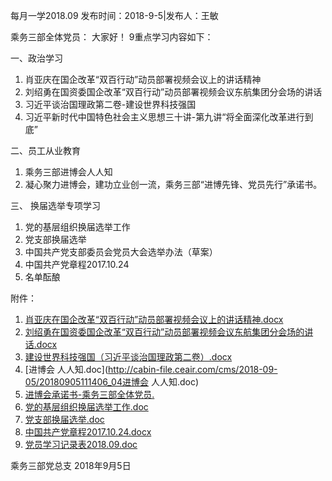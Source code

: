 每月一学2018.09
发布时间：2018-9-5|发布人：王敏

乘务三部全体党员：
大家好！
9重点学习内容如下：

一、政治学习
1. 肖亚庆在国企改革“双百行动”动员部署视频会议上的讲话精神
2. 刘绍勇在国资委国企改革“双百行动”动员部署视频会议东航集团分会场的讲话
3. 习近平谈治国理政第二卷-建设世界科技强国
4. 习近平新时代中国特色社会主义思想三十讲-第九讲“将全面深化改革进行到底”

二、员工从业教育
1. 乘务三部进博会人人知
2. 凝心聚力进博会，建功立业创一流，乘务三部“进博先锋、党员先行”承诺书。

三、 换届选举专项学习
1. 党的基层组织换届选举工作
2. 党支部换届选举
3. 中国共产党支部委员会党员大会选举办法（草案）
4. 中国共产党章程2017.10.24
5. 名单酝酿

附件：
01. [肖亚庆在国企改革“双百行动”动员部署视频会议上的讲话精神.docx](http://cabin-file.ceair.com/cms/2018-09-05/20180905110904_01肖亚庆在国企改革“双百行动”动员部署视频会议上的讲话精神.docx)
02. [刘绍勇在国资委国企改革“双百行动”动员部署视频会议东航集团分会场的讲话.docx](http://cabin-file.ceair.com/cms/2018-09-05/20180905110925_02刘绍勇在国资委国企改革“双百行动”动员部署视频会议东航集团分会场的讲话.docx)
03. [建设世界科技强国（习近平谈治国理政第二卷）.docx](http://cabin-file.ceair.com/cms/2018-09-05/20180905110945_03建设世界科技强国（习近平谈治国理政第二卷）.docx)
04. [进博会  人人知.doc](http://cabin-file.ceair.com/cms/2018-09-05/20180905111406_04进博会 人人知.doc)
05. [进博会承诺书-乘务三部全体党员.](http://cabin-file.ceair.com/cms/2018-09-05/20180905111802_05进博会承诺书-乘务三部全体党员.doc)
06. [党的基层组织换届选举工作.doc](http://cabin-file.ceair.com/cms/2018-09-05/20180905112227_06党的基层组织换届选举工作.doc)
07. [党支部换届选举.doc](http://cabin-file.ceair.com/cms/2018-09-05/20180905112249_07党支部换届选举.doc)
08. [中国共产党章程2017.10.24.docx](http://cabin-file.ceair.com/cms/2018-09-05/20180905112305_08中国共产党章程2017.10.24.docx)
09. [党员学习记录表2018.09.doc](http://cabin-file.ceair.com/cms/2018-09-05/20180905112432_09党员学习记录表2018.09.doc)

乘务三部党总支
2018年9月5日
